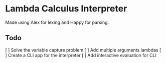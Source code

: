 # Lambda Calculus Interpreter

Made using Alex for lexing and Happy for parsing.

## Todo
[ ] Solve the variable capture problem
[ ] Add multiple arguments lambdas
[ ] Create a CLI app for the interpreter
  [ ] Add interactive evaluation for CLI

